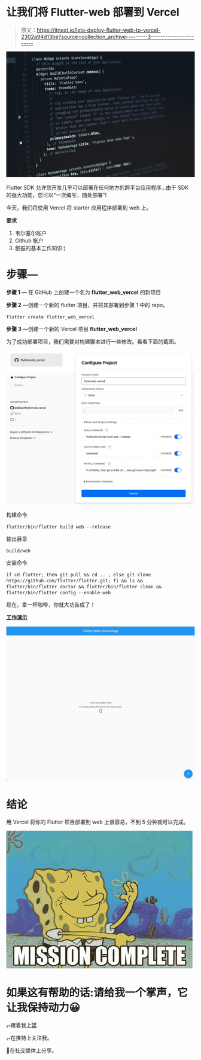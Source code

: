 # 让我们将 Flutter-web 部署到 Vercel

> 原文：<https://itnext.io/lets-deploy-flutter-web-to-vercel-2302a94d13be?source=collection_archive---------3----------------------->

![](img/21ea1adff31000321545d982ebc8cb6d.png)

Flutter SDK 允许您开发几乎可以部署在任何地方的跨平台应用程序...由于 SDK 的强大功能，您可以“一次编写，随处部署”!

今天，我们将使用 Vercel 将 starter 应用程序部署到 web 上。

**要求**

1.  韦尔塞尔账户
2.  Github 帐户
3.  颤振的基本工作知识:)

# 步骤—

**步骤 1 —** 在 GitHub 上创建一个名为 **flutter_web_vercel** 的新项目

**步骤 2** —创建一个新的 flutter 项目，并将其部署到步骤 1 中的 repo。

```
flutter create flutter_web_vercel
```

**步骤 3** —创建一个新的 Vercel 项目 **flutter_web_vercel**

为了成功部署项目，我们需要对构建脚本进行一些修改。看看下面的截图。

![](img/a0ff10ce006a2e491a3a07c8fd996cb3.png)

构建命令

```
flutter/bin/flutter build web --release
```

输出目录

```
build/web
```

安装命令

```
if cd flutter; then git pull && cd .. ; else git clone https://github.com/flutter/flutter.git; fi && ls && flutter/bin/flutter doctor && flutter/bin/flutter clean && flutter/bin/flutter config --enable-web
```

现在，拿一杯咖啡，你就大功告成了！

[**工作演示**](https://flutterweb-vercel.vercel.app/#/)

![](img/36f0204566fa206c05fe379e437c8192.png)

# **结论**

用 Vercel 将你的 Flutter 项目部署到 web 上很容易，不到 5 分钟就可以完成。

![](img/c4c78cc9a3547889258da60fdd4f90fe.png)

# 如果这有帮助的话:请给我一个掌声，它让我保持动力😀

⥅跟着我上[媒](https://medium.com/@drdDavi)

⥅在推特上关注我。

📢在社交媒体上分享。